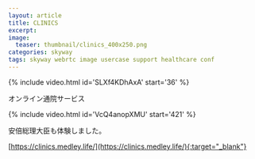 ```yaml
---
layout: article
title: CLINICS
excerpt:
image:
  teaser: thumbnail/clinics_400x250.png
categories: skyway
tags: skyway webrtc image usercase support healthcare conf
---
```


{% include video.html id='SLXf4KDhAxA' start='36' %}

オンライン通院サービス

{% include video.html id='VcQ4anopXMU' start='421' %}

安倍総理大臣も体験しました。

[https://clinics.medley.life/](https://clinics.medley.life/){:target="_blank"}
